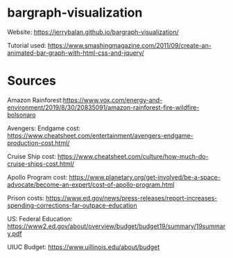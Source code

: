 # bargraph-visualization

Website: https://jerrybalan.github.io/bargraph-visualization/


Tutorial used: https://www.smashingmagazine.com/2011/09/create-an-animated-bar-graph-with-html-css-and-jquery/

# Sources

Amazon Rainforest:https://www.vox.com/energy-and-environment/2019/8/30/20835091/amazon-rainforest-fire-wildfire-bolsonaro

Avengers: Endgame cost: https://www.cheatsheet.com/entertainment/avengers-endgame-production-cost.html/

Cruise Ship cost: https://www.cheatsheet.com/culture/how-much-do-cruise-ships-cost.html/

Apollo Program cost: https://www.planetary.org/get-involved/be-a-space-advocate/become-an-expert/cost-of-apollo-program.html

Prison costs: https://www.ed.gov/news/press-releases/report-increases-spending-corrections-far-outpace-education

US: Federal Education: https://www2.ed.gov/about/overview/budget/budget19/summary/19summary.pdf

UIUC Budget: https://www.uillinois.edu/about/budget

